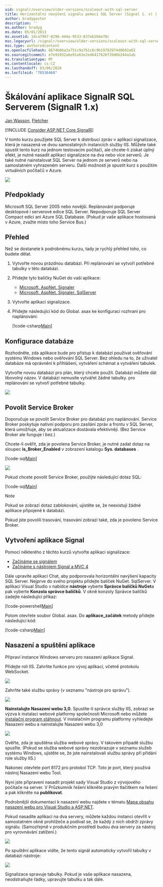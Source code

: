 ```yaml
---
uid: signalr/overview/older-versions/scaleout-with-sql-server
title: Horizontální navýšení signálu pomocí SQL Server (Signal 1. x) | Microsoft Docs
author: bradygaster
description: ''
ms.author: bradyg
ms.date: 05/01/2013
ms.assetid: 1dca7967-8296-444a-9533-837eb284e78c
msc.legacyurl: /signalr/overview/older-versions/scaleout-with-sql-server
msc.type: authoredcontent
ms.openlocfilehash: 8674b06a2a751c9a7b1c6c9b19782974d0602a62
ms.sourcegitcommit: e7e91932a6e91a63e2e46417626f39d6b244a3ab
ms.translationtype: MT
ms.contentlocale: cs-CZ
ms.lasthandoff: 03/06/2020
ms.locfileid: "78536468"
---
```

# <a name="signalr-scaleout-with-sql-server-signalr-1x"></a>Škálování aplikace SignalR SQL Serverem (SignalR 1.x)

[Jan Wasson](https://github.com/MikeWasson), [Fletcher](https://github.com/pfletcher)

[!INCLUDE [Consider ASP.NET Core SignalR](~/includes/signalr/signalr-version-disambiguation.md)]

V tomto kurzu použijete SQL Server k distribuci zpráv v aplikaci signalizace, která je nasazená ve dvou samostatných instancích služby IIS. Můžete také spustit tento kurz na jednom testovacím počítači, ale chcete-li získat úplný efekt, je nutné nasadit aplikaci signalizace na dva nebo více serverů. Je také nutné nainstalovat SQL Server na jednom ze serverů nebo na samostatném vyhrazeném serveru. Další možností je spustit kurz s použitím virtuálních počítačů v Azure.

![](scaleout-with-sql-server/_static/image1.png)

## <a name="prerequisites"></a>Předpoklady

Microsoft SQL Server 2005 nebo novější. Replánování podporuje desktopové i serverové edice SQL Server. Nepodporuje SQL Server Compact edici ani Azure SQL Database. (Pokud je vaše aplikace hostovaná v Azure, zvažte místo toho Service Bus.)

## <a name="overview"></a>Přehled

Než se dostanete k podrobnému kurzu, tady je rychlý přehled toho, co budete dělat.

1. Vytvořte novou prázdnou databázi. Při replánování se vytvoří potřebné tabulky v této databázi.
2. Přidejte tyto balíčky NuGet do vaší aplikace: 

    - [Microsoft. AspNet. Signaler](http://nuget.org/packages/Microsoft.AspNet.SignalR)
    - [Microsoft. AspNet. Signaler. SqlServer](http://nuget.org/packages/Microsoft.AspNet.SignalR.SqlServer)
3. Vytvořte aplikaci signalizace.
4. Přidejte následující kód do Global. asax ke konfiguraci rozhraní pro naplánování: 

    [!code-csharp[Main](scaleout-with-sql-server/samples/sample1.cs)]

## <a name="configure-the-database"></a>Konfigurace databáze

Rozhodněte, zda aplikace bude pro přístup k databázi používat ověřování systému Windows nebo ověřování SQL Server. Bez ohledu na to, že uživatel databáze má oprávnění k přihlášení, vytváření schémat a vytváření tabulek.

Vytvořte novou databázi pro plán, který chcete použít. Databázi můžete dát libovolný název. V databázi nemusíte vytvářet žádné tabulky. pro replánování se vytvoří potřebné tabulky.

![](scaleout-with-sql-server/_static/image2.png)

## <a name="enable-service-broker"></a>Povolit Service Broker

Doporučuje se povolit Service Broker pro databázi pro naplánování. Service Broker poskytuje nativní podporu pro zasílání zpráv a frontu v SQL Server, která umožňuje, aby se aktualizace dostávala efektivněji. (Bez Service Broker ale funguje i bez.)

Chcete-li ověřit, zda je povolena Service Broker, je nutné zadat dotaz na sloupec **is\_Broker\_Enabled** v zobrazení katalogu **Sys. databases** .

[!code-sql[Main](scaleout-with-sql-server/samples/sample2.sql)]

![](scaleout-with-sql-server/_static/image3.png)

Pokud chcete povolit Service Broker, použijte následující dotaz SQL:

[!code-sql[Main](scaleout-with-sql-server/samples/sample3.sql)]

> [!NOTE]
> Pokud se zobrazí dotaz zablokování, ujistěte se, že neexistují žádné aplikace připojené k databázi.

Pokud jste povolili trasování, trasování zobrazí také, zda je povoleno Service Broker.

## <a name="create-a-signalr-application"></a>Vytvoření aplikace Signal

Pomocí některého z těchto kurzů vytvořte aplikaci signalizace:

- [Začínáme se signálem](../getting-started/tutorial-getting-started-with-signalr.md)
- [Začínáme s nástrojem Signal a MVC 4](tutorial-getting-started-with-signalr-and-mvc-4.md)

Dále upravíte aplikaci Chat, aby podporovala horizontální navýšení kapacity SQL Server. Nejprve do svého projektu přidejte balíček NuGet. SqlServer. V aplikaci Visual Studio v nabídce **nástroje** vyberte **Správce balíčků NuGet**a pak vyberte **Konzola správce balíčků**. V okně konzoly Správce balíčků zadejte následující příkaz:

[!code-powershell[Main](scaleout-with-sql-server/samples/sample4.ps1)]

Potom otevřete soubor Global. asax. Do **aplikace\_začátek** metody přidejte následující kód:

[!code-csharp[Main](scaleout-with-sql-server/samples/sample5.cs)]

## <a name="deploy-and-run-the-application"></a>Nasazení a spuštění aplikace

Připraví instance Windows serveru pro nasazení aplikace Signal.

Přidejte roli IIS. Zahrňte funkce pro vývoj aplikací, včetně protokolu WebSocket.

![](scaleout-with-sql-server/_static/image4.png)

Zahrňte také službu správy (v seznamu "nástroje pro správu").

![](scaleout-with-sql-server/_static/image5.png)

**Nainstalujte Nasazení webu 3,0.** Spustíte-li správce služby IIS, zobrazí se výzva k instalaci webové platformy společnosti Microsoft nebo můžete [instalační program stáhnout](https://go.microsoft.com/fwlink/?LinkId=255386). V instalačním programu platformy vyhledejte Nasazení webu a nainstalujte Nasazení webu 3,0

![](scaleout-with-sql-server/_static/image6.png)

Ověřte, zda je spuštěna služba webové správy. V takovém případě službu spusťte. (Pokud se služba webové správy nezobrazuje v seznamu služeb systému Windows, ujistěte se, že jste nainstalovali službu správy při přidání role služby IIS.)

Nakonec otevřete port 8172 pro protokol TCP. Toto je port, který používá nástroj Nasazení webu Tool.

Nyní jste připraveni nasadit projekt sady Visual Studio z vývojového počítače na server. V Průzkumník řešení klikněte pravým tlačítkem na řešení a pak klikněte na **publikovat**.

Podrobnější dokumentaci k nasazení webu najdete v tématu [Mapa obsahu nasazení webu pro Visual Studio a ASP.NET](../../../whitepapers/aspnet-web-deployment-content-map.md).

Pokud nasadíte aplikaci na dva servery, můžete každou instanci otevřít v samostatném okně prohlížeče a podívat se, že každý z nich obdrží zprávy signálu. (Samozřejmě v produkčním prostředí budou dva servery za nástroj pro vyrovnávání zatížení.)

![](scaleout-with-sql-server/_static/image7.png)

Po spuštění aplikace vidíte, že tento signál automaticky vytvořil tabulky v databázi nástroje:

![](scaleout-with-sql-server/_static/image8.png)

Signalizace spravuje tabulky. Pokud je vaše aplikace nasazena, neodstraňujte řádky, upravujte tabulku a tak dále.
